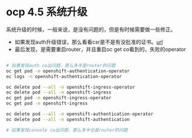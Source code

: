 # ocp 4.5 系统升级

系统升级的时候，一般来说，是没有问题的，但是有时候需要做一些修正。
- 如果发现auth升级错误，那么看看csr是不是有没批准的证书。[url](https://github.com/openshift/cluster-authentication-operator/issues/178)
- 最后发现，是需要重启router，并且重启oc get co看到的，失败的operator

```bash

# 如果发现auth co出问题，那么多半是router的问题
oc get pod -n openshift-authentication-operator
oc logs -n openshift-authentication-operator 

oc delete pod --all -n openshift-ingress-operator
oc delete pod --all -n openshift-ingress
oc get pod -n openshift-ingress-operator
oc get pod -n openshift-ingress

oc delete pod --all -n openshift-authentication-operator
oc delete pod --all -n openshift-authentication

# 如果发现console co出问题，那么多半也是router的问题

```